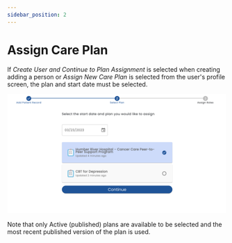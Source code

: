 ```yaml
---
sidebar_position: 2
---
```


# Assign Care Plan

If *Create User and Continue to Plan Assignment* is selected when creating adding a person or *Assign New Care Plan* is selected from the user's profile screen, the plan and start date must be selected.

![Assign Care Plan](img/assign-care-plan.png)

Note that only Active (published) plans are available to be selected and the most recent published version of the plan is used.
